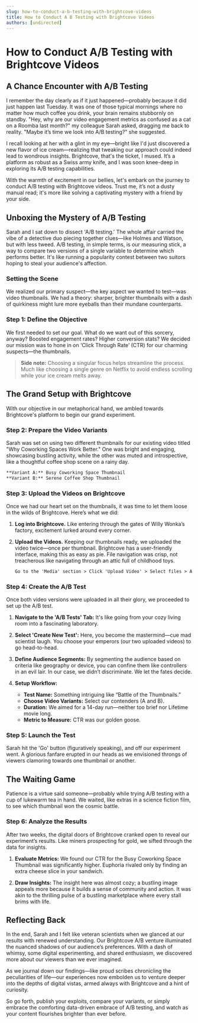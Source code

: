 ```yaml
---
slug: how-to-conduct-a-b-testing-with-brightcove-videos
title: How to Conduct A B Testing with Brightcove Videos
authors: [undirected]
---
```



# How to Conduct A/B Testing with Brightcove Videos

## A Chance Encounter with A/B Testing

I remember the day clearly as if it just happened—probably because it did just happen last Tuesday. It was one of those typical mornings where no matter how much coffee you drink, your brain remains stubbornly on standby. "Hey, why are our video engagement metrics as confused as a cat on a Roomba last month?" my colleague Sarah asked, dragging me back to reality. "Maybe it’s time we look into A/B testing?" she suggested.

I recall looking at her with a glint in my eye—bright like I'd just discovered a new flavor of ice cream—realizing that tweaking our approach could indeed lead to wondrous insights. Brightcove, that's the ticket, I mused. It’s a platform as robust as a Swiss army knife, and I was soon knee-deep in exploring its A/B testing capabilities.

With the warmth of excitement in our bellies, let's embark on the journey to conduct A/B testing with Brightcove videos. Trust me, it’s not a dusty manual read; it's more like solving a captivating mystery with a friend by your side.

## Unboxing the Mystery of A/B Testing

Sarah and I sat down to dissect 'A/B testing.' The whole affair carried the vibe of a detective duo piecing together clues—like Holmes and Watson, but with less tweed. A/B testing, in simple terms, is our measuring stick, a way to compare two versions of a single variable to determine which performs better. It's like running a popularity contest between two suitors hoping to steal your audience's affection.

### Setting the Scene

We realized our primary suspect—the key aspect we wanted to test—was video thumbnails. We had a theory: sharper, brighter thumbnails with a dash of quirkiness might lure more eyeballs than their mundane counterparts.

### Step 1: Define the Objective

We first needed to set our goal. What do we want out of this sorcery, anyway? Boosted engagement rates? Higher conversion stats? We decided our mission was to hone in on ‘Click Through Rate’ (CTR) for our charming suspects—the thumbnails.

> **Side note:** Choosing a singular focus helps streamline the process. Much like choosing a single genre on Netflix to avoid endless scrolling while your ice cream melts away.

## The Grand Setup with Brightcove

With our objective in our metaphorical hand, we ambled towards Brightcove's platform to begin our grand experiment. 

### Step 2: Prepare the Video Variants

Sarah was set on using two different thumbnails for our existing video titled "Why Coworking Spaces Work Better." One was bright and engaging, showcasing bustling activity, while the other was muted and introspective, like a thoughtful coffee shop scene on a rainy day. 

```markdown
**Variant A:** Busy Coworking Space Thumbnail
**Variant B:** Serene Coffee Shop Thumbnail
```

### Step 3: Upload the Videos on Brightcove

Once we had our heart set on the thumbnails, it was time to let them loose in the wilds of Brightcove. Here’s what we did:

1. **Log into Brightcove.** Like entering through the gates of Willy Wonka’s factory, excitement lurked around every corner.

2. **Upload the Videos.** Keeping our thumbnails ready, we uploaded the video twice—once per thumbnail. Brightcove has a user-friendly interface, making this as easy as pie. File navigation was crisp, not treacherous like navigating through an attic full of childhood toys.

    ```markdown
    Go to the 'Media' section > Click 'Upload Video' > Select files > Assign Thumbnails
    ```

### Step 4: Create the A/B Test

Once both video versions were uploaded in all their glory, we proceeded to set up the A/B test.

1. **Navigate to the 'A/B Tests' Tab:** It's like going from your cozy living room into a fascinating laboratory.

2. **Select 'Create New Test':** Here, you become the mastermind—cue mad scientist laugh. You choose your emperors (our two uploaded videos) to go head-to-head.

3. **Define Audience Segments:** By segmenting the audience based on criteria like geography or device, you can confine them like controllers in an evil lair. In our case, we didn’t discriminate. We let the fates decide.

4. **Setup Workflow:**
   - **Test Name:** Something intriguing like “Battle of the Thumbnails.”
   - **Choose Video Variants:** Select our contenders (A and B).
   - **Duration:** We aimed for a 14-day run—neither too brief nor Lifetime movie long.
   - **Metric to Measure:** CTR was our golden goose.

### Step 5: Launch the Test

Sarah hit the 'Go' button (figuratively speaking), and off our experiment went. A glorious fanfare erupted in our heads as we envisioned throngs of viewers clamoring towards one thumbnail or another.

## The Waiting Game

Patience is a virtue said someone—probably while trying A/B testing with a cup of lukewarm tea in hand. We waited, like extras in a science fiction film, to see which thumbnail won the cosmic battle.

### Step 6: Analyze the Results

After two weeks, the digital doors of Brightcove cranked open to reveal our experiment’s results. Like miners prospecting for gold, we sifted through the data for insights.

1. **Evaluate Metrics:** We found our CTR for the Busy Coworking Space Thumbnail was significantly higher. Euphoria rivaled only by finding an extra cheese slice in your sandwich.

2. **Draw Insights:** The insight here was almost cozy; a bustling image appeals more because it builds a sense of community and action. It was akin to the thrilling pulse of a bustling marketplace where every stall brims with life.

## Reflecting Back

In the end, Sarah and I felt like veteran scientists when we glanced at our results with renewed understanding. Our Brightcove A/B venture illuminated the nuanced shadows of our audience’s preferences. With a dash of whimsy, some digital experimenting, and shared enthusiasm, we discovered more about our viewers than we ever imagined.

As we journal down our findings—like proud scribes chronicling the peculiarities of life—our experiences now embolden us to venture deeper into the depths of digital vistas, armed always with Brightcove and a hint of curiosity.

So go forth, publish your exploits, compare your variants, or simply embrace the comforting data-driven embrace of A/B testing, and watch as your content flourishes brighter than ever before.